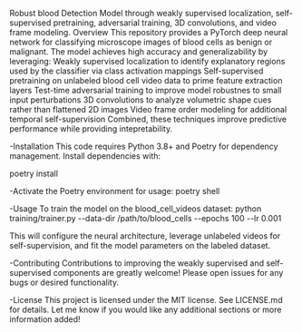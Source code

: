 Robust blood Detection Model through weakly supervised localization, self-supervised pretraining, adversarial training, 3D convolutions, and video frame modeling.
Overview
This repository provides a PyTorch deep neural network for classifying microscope images of blood cells as benign or malignant. The model achieves high accuracy and generalizability by leveraging:
Weakly supervised localization to identify explanatory regions used by the classifier via class activation mappings
Self-supervised pretraining on unlabeled blood cell video data to prime feature extraction layers
Test-time adversarial training to improve model robustnes to small input perturbations
3D convolutions to analyze volumetric shape cues rather than flattened 2D images
Video frame order modeling for additional temporal self-supervision
Combined, these techniques improve predictive performance while providing intepretability.

-Installation
This code requires Python 3.8+ and Poetry for dependency management. Install dependencies with:

poetry install

-Activate the Poetry environment for usage:
poetry shell

-Usage
To train the model on the blood_cell_videos dataset:
python training/trainer.py --data-dir /path/to/blood_cells --epochs 100 --lr 0.001

This will configure the neural architecture, leverage unlabeled videos for self-supervision, and fit the model parameters on the labeled dataset.

-Contributing
Contributions to improving the weakly supervised and self-supervised components are greatly welcome! Please open issues for any bugs or desired functionality.

-License
This project is licensed under the MIT license. See LICENSE.md for details.
Let me know if you would like any additional sections or more information added!